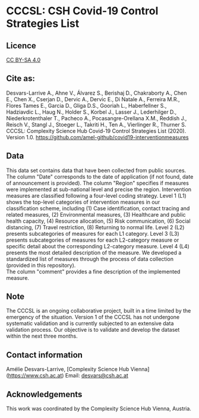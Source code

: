 # CCCSL: CSH Covid-19 Control Strategies List

## Licence
[CC BY-SA 4.0](https://creativecommons.org/licenses/by-sa/4.0/deed.en)

## Cite as:
Desvars-Larrive A., Ahne V., Álvarez S., Berishaj D., Chakraborty A., Chen E., Chen X., Cserjan D., Dervic A., Dervic E., Di Natale A., Ferreira M.R., Flores Tames E., Garcia D., Gliga D.S., Gooriah L., Haberfellner S., Hadziavdic L., Haug N., Holder S., Korbel J., Lasser J., Lederhilger D., Niederkrotenthaler T., Pacheco A., Pocasangre-Orellana X.M., Reddish J., Reisch V., Stangl J., Stoeger L., Takriti H., Ten A., Vierlinger R., Thurner S. CCCSL: Complexity Science Hub Covid-19 Control Strategies List (2020). Version 1.0. https://github.com/amel-github/covid19-interventionmeasures

## Data
This data set contains data that have been collected from public sources.
The column "Date" corresponds to the date of application (if not found, date of announcement is provided).
The column "Region" specifies if measures were implemented at sub-national level and precise the region.
Intervention measures are classified following a four-level coding strategy. Level 1 (L1) shows the top-level categories of intervention measures in our classification scheme, including
(1) Case identification, contact tracing and related measures,
(2) Environmental measures,
(3) Healthcare and public health capacity,
(4) Resource allocation,
(5) Risk communication,
(6) Social distancing,
(7) Travel restriction,
(8) Returning to normal life.
Level 2 (L2) presents subcategories of measures for each L1 category. Level 3 (L3) presents subcategories of measures for each L2-category measure or specific detail about the corresponding L2-category measure. Level 4 (L4) presents the most detailed description of the measure. We developed a standardized list of measures through the process of data collection (provided in this repository).  
The column "comment" provides a fine description of the implemented measure.

## Note
The CCCSL is an ongoing collaborative project, built in a time limited by the emergency of the situation. Version 1 of the CCCSL has not undergone systematic validation and is currently subjected to an extensive data validation process. Our objective is to validate and develop the dataset within the next three months.

## Contact information
Amélie Desvars-Larrive, [Complexity Science Hub Vienna] (https://www.csh.ac.at)
Email: desvars@csh.ac.at

## Acknowledgements
This work was coordinated by the Complexity Science Hub Vienna, Austria.

